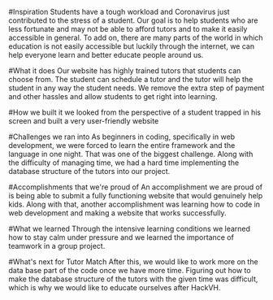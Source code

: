 #Inspiration
Students have a tough workload and Coronavirus just contributed to the stress of a student. Our goal is to help students who are less fortunate and may not be able to afford tutors and to make it easily accessible in general. To add on, there are many parts of the world in which education is not easily accessible but luckily through the internet, we can help everyone learn and better educate people around us.

#What it does
Our website has highly trained tutors that students can choose from. The student can schedule a tutor and the tutor will help the student in any way the student needs. We remove the extra step of payment and other hassles and allow students to get right into learning.

#How we built it
we looked from the perspective of a student trapped in his screen and built a very user-friendly website

#Challenges we ran into
As beginners in coding, specifically in web development, we were forced to learn the entire framework and the language in one night. That was one of the biggest challenge. Along with the difficulty of managing time, we had a hard time implementing the database structure of the tutors into our project.

#Accomplishments that we're proud of
An accomplishment we are proud of is being able to submit a fully functioning website that would genuinely help kids. Along with that, another accomplishment was learning how to code in web development and making a website that works successfully.

#What we learned
Through the intensive learning conditions we learned how to stay calm under pressure and we learned the importance of teamwork in a group project.

#What's next for Tutor Match
After this, we would like to work more on the data base part of the code once we have more time. Figuring out how to make the database structure of the tutors with the given time was difficult, which is why we would like to educate ourselves after HackVH.
